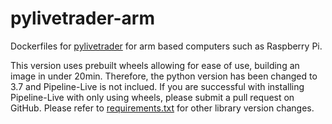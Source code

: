# pylivetrader-arm

Dockerfiles for [pylivetrader](github.com/alpacahq/pylivetrader) for arm based computers such as Raspberry Pi.

This version uses prebuilt wheels allowing for ease of use, building an image in under 20min. Therefore, the python version has been changed to 3.7 and Pipeline-Live is not inclued. If you are successful with installing Pipeline-Live with only using wheels, please submit a pull request on GitHub. Please refer to [requirements.txt](github.com/bwees/pylivetrader-arm/blob/master/requirements.txt) for other library version changes.
